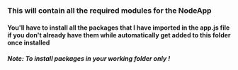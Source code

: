 ### This will contain all the required modules for the NodeApp
#### You'll have to install all the packages that I have imported in the app.js file if you don't already have them while automatically get added to this folder once installed
##### Note: To install packages in your working folder only !
